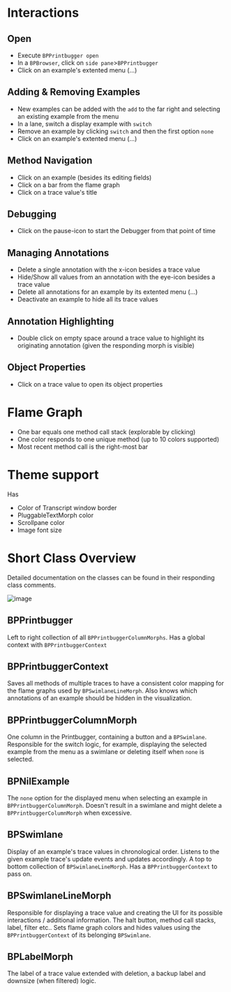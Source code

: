 # Interactions

## Open
- Execute `BPPrintbugger open`
- In a `BPBrowser`, click on `side pane`>`BPPrintbugger`
- Click on an example's extented menu (...)

## Adding & Removing Examples
- New examples can be added with the `add` to the far right and selecting an existing example from the menu
- In a lane, switch a display example with `switch`
- Remove an example by clicking `switch` and then the first option `none`
- Click on an example's extented menu (...)

## Method Navigation
- Click on an example (besides its editing fields)
- Click on a bar from the flame graph
- Click on a trace value's title

## Debugging
- Click on the pause-icon to start the Debugger from that point of time

## Managing Annotations
- Delete a single annotation with the x-icon besides a trace value
- Hide/Show all values from an annotation with the eye-icon besides a trace value
- Delete all annotations for an example by its extented menu (...)
- Deactivate an example to hide all its trace values

## Annotation Highlighting
- Double click on empty space around a trace value to highlight its originating annotation (given the responding morph is visible)

## Object Properties
- Click on a trace value to open its object properties

# Flame Graph
- One bar equals one method call stack (explorable by clicking)
- One color responds to one unique method (up to 10 colors supported)
- Most recent method call is the right-most bar

# Theme support
Has 
- Color of Transcript window border
- PluggableTextMorph color
- Scrollpane color
- Image font size

# Short Class Overview
Detailed documentation on the classes can be found in their responding class comments.

![image](https://user-images.githubusercontent.com/33000454/158612243-583c1bd5-92b5-4174-8713-e46ca7b2069c.png)


## BPPrintbugger
Left to right collection of all `BPPrintbuggerColumnMorphs`. Has a global context with `BPPrintbuggerContext`

## BPPrintbuggerContext
Saves all methods of multiple traces to have a consistent color mapping for the flame graphs used by `BPSwimlaneLineMorph`. Also knows which annotations of an example should be hidden in the visualization.

## BPPrintbuggerColumnMorph
One column in the Printbugger, containing a button and a `BPSwimlane`. Responsible for the switch logic, for example, displaying the selected example from the menu as a swimlane or deleting itself when `none` is selected.

## BPNilExample
The `none` option for the displayed menu when selecting an example in `BPPrintbuggerColumnMorph`. Doesn't result in a swimlane and might delete a `BPPrintbuggerColumnMorph` when excessive.

## BPSwimlane
Display of an example's trace values in chronological order. Listens to the given example trace's update events and updates accordingly. A top to bottom collection of `BPSwimlaneLineMorph`. Has a `BPPrintbuggerContext` to pass on.

## BPSwimlaneLineMorph
Responsible for displaying a trace value and creating the UI for its possible interactions / additional information. The halt button, method call stacks, label, filter etc.. Sets flame graph colors and hides values using the `BPPrintbuggerContext` of its belonging `BPSwimlane`.

## BPLabelMorph
The label of a trace value extended with deletion, a backup label and downsize (when filtered) logic. 
